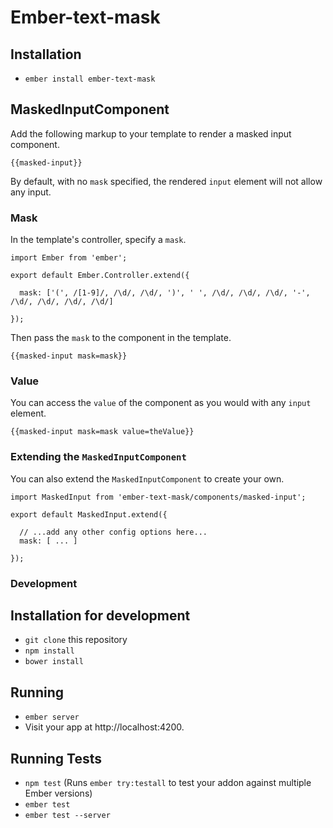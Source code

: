 # Ember-text-mask

## Installation

* `ember install ember-text-mask`


## MaskedInputComponent

Add the following markup to your template to render a masked input component.

```
{{masked-input}}
```

By default, with no `mask` specified, the rendered `input` element will not allow any input.


### Mask

In the template's controller, specify a `mask`.

```
import Ember from 'ember';

export default Ember.Controller.extend({

  mask: ['(', /[1-9]/, /\d/, /\d/, ')', ' ', /\d/, /\d/, /\d/, '-', /\d/, /\d/, /\d/, /\d/]

});
```

Then pass the `mask` to the component in the template.

```
{{masked-input mask=mask}}
```


### Value

You can access the `value` of the component as you would with any `input` element.

```
{{masked-input mask=mask value=theValue}}
```

### Extending the `MaskedInputComponent`

You can also extend the `MaskedInputComponent` to create your own.

```
import MaskedInput from 'ember-text-mask/components/masked-input';

export default MaskedInput.extend({

  // ...add any other config options here...
  mask: [ ... ]

});
```

### Development

## Installation for development

* `git clone` this repository
* `npm install`
* `bower install`

## Running

* `ember server`
* Visit your app at http://localhost:4200.

## Running Tests

* `npm test` (Runs `ember try:testall` to test your addon against multiple Ember versions)
* `ember test`
* `ember test --server`

